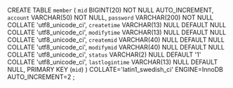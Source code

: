 CREATE TABLE `member` (
	`mid` BIGINT(20) NOT NULL AUTO_INCREMENT,
	`account` VARCHAR(50) NOT NULL,
	`password` VARCHAR(200) NOT NULL COLLATE 'utf8_unicode_ci',
	`createtime` VARCHAR(13) NULL DEFAULT NULL COLLATE 'utf8_unicode_ci',
	`modifytime` VARCHAR(13) NULL DEFAULT NULL COLLATE 'utf8_unicode_ci',
	`createmid` VARCHAR(40) NULL DEFAULT NULL COLLATE 'utf8_unicode_ci',
	`modifymid` VARCHAR(40) NULL DEFAULT NULL COLLATE 'utf8_unicode_ci',
	`status` VARCHAR(2) NULL DEFAULT '1' COLLATE 'utf8_unicode_ci',
	`lastlogintime` VARCHAR(13) NULL DEFAULT NULL,
	PRIMARY KEY (`mid`)
)
COLLATE='latin1_swedish_ci'
ENGINE=InnoDB
AUTO_INCREMENT=2
;
